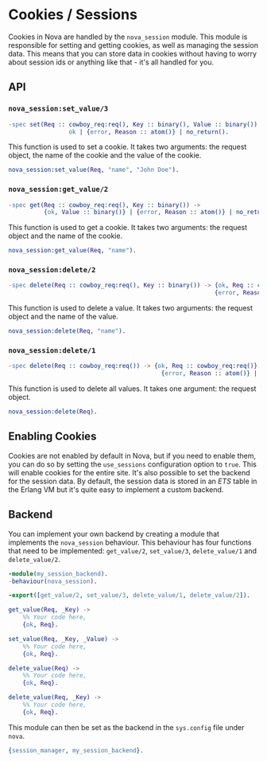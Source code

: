# Cookies / Sessions

Cookies in Nova are handled by the `nova_session` module. This module is responsible for setting and getting cookies, as well as managing the session data. This means that you can store data in cookies without having to worry about session ids or anything like that - it's all handled for you.

## API

### `nova_session:set_value/3`

```erlang
-spec set(Req :: cowboy_req:req(), Key :: binary(), Value :: binary()) ->
                 ok | {error, Reason :: atom()} | no_return().
```

This function is used to set a cookie. It takes two arguments: the request object, the name of the cookie and the value of the cookie.

```erlang
nova_session:set_value(Req, "name", "John Doe").
```

### `nova_session:get_value/2`

```erlang
-spec get(Req :: cowboy_req:req(), Key :: binary()) ->
          {ok, Value :: binary()} | {error, Reason :: atom()} | no_return().
```

This function is used to get a cookie. It takes two arguments: the request object and the name of the cookie.

```erlang
nova_session:get_value(Req, "name").
```

### `nova_session:delete/2`

```erlang
-spec delete(Req :: cowboy_req:req(), Key :: binary()) -> {ok, Req :: cowboy_req:req()} |
                                                          {error, Reason :: atom()} | no_return().
```

This function is used to delete a value. It takes two arguments: the request object and the name of the value.

```erlang
nova_session:delete(Req, "name").
```

### `nova_session:delete/1`

```erlang
-spec delete(Req :: cowboy_req:req()) -> {ok, Req :: cowboy_req:req()} |
                                           {error, Reason :: atom()} | no_return().
```

This function is used to delete all values. It takes one argument: the request object.

```erlang
nova_session:delete(Req).
```

## Enabling Cookies

Cookies are not enabled by default in Nova, but if you need to enable them, you can do so by setting the `use_sessions` configuration option to `true`. This will enable cookies for the entire site.
It's also possible to set the backend for the session data. By default, the session data is stored in an *ETS* table in the Erlang VM but it's quite easy to implement a custom backend.

## Backend

You can implement your own backend by creating a module that implements the `nova_session` behaviour. This behaviour has four functions that need to be implemented: `get_value/2`, `set_value/3`, `delete_value/1` and `delete_value/2`.

```erlang
-module(my_session_backend).
-behaviour(nova_session).

-export([get_value/2, set_value/3, delete_value/1, delete_value/2]).

get_value(Req, _Key) ->
    %% Your code here,
    {ok, Req}.

set_value(Req, _Key, _Value) ->
    %% Your code here,
    {ok, Req}.

delete_value(Req) ->
    %% Your code here,
    {ok, Req}.

delete_value(Req, _Key) ->
    %% Your code here,
    {ok, Req}.
```

This module can then be set as the backend in the `sys.config` file under `nova`.

```erlang
{session_manager, my_session_backend}.
```
